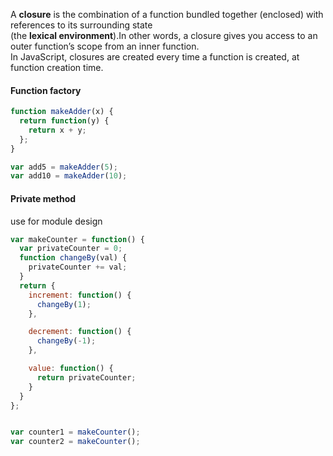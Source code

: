 A **closure** is the combination of a function bundled together (enclosed) with references to its surrounding state   
(the **lexical environment**).In other words, a closure gives you access to an outer function’s scope from an inner function.  
In JavaScript, closures are created every time a function is created, at function creation time.    
#### Function factory  
```js
function makeAdder(x) {
  return function(y) {
    return x + y;
  };
}

var add5 = makeAdder(5);
var add10 = makeAdder(10);
```   
#### Private method     
use for module design 
```js
var makeCounter = function() {
  var privateCounter = 0;
  function changeBy(val) {
    privateCounter += val;
  }
  return {
    increment: function() {
      changeBy(1);
    },

    decrement: function() {
      changeBy(-1);
    },

    value: function() {
      return privateCounter;
    }
  }
};  


var counter1 = makeCounter();
var counter2 = makeCounter();

```
